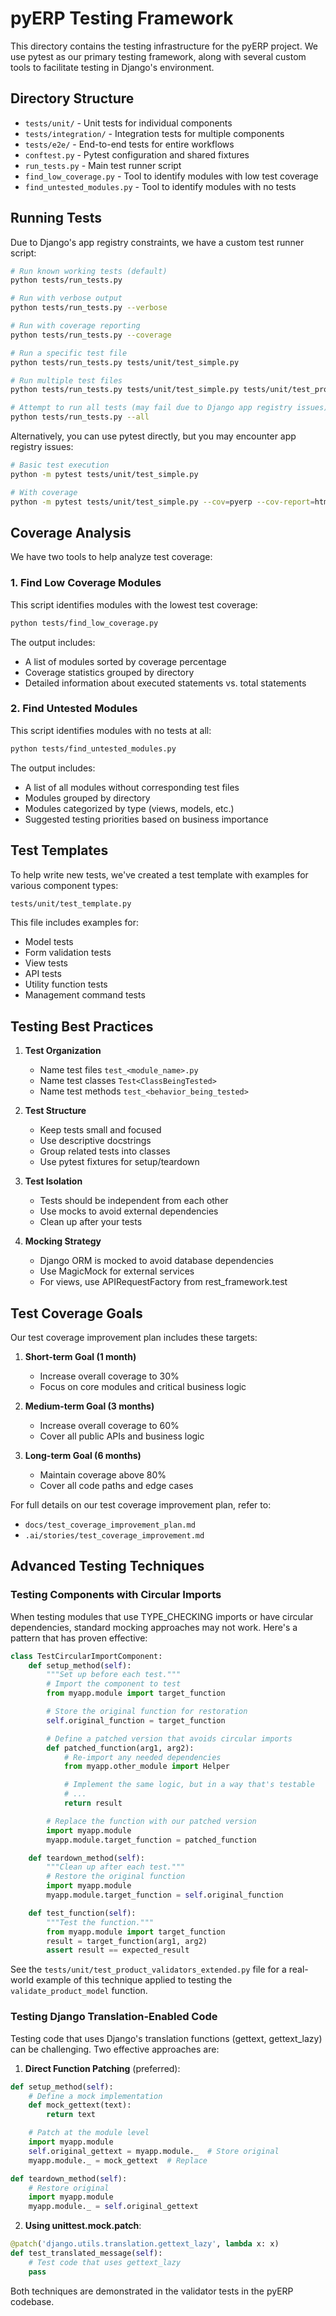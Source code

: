 # pyERP Testing Framework

This directory contains the testing infrastructure for the pyERP project. We use pytest as our primary testing framework, along with several custom tools to facilitate testing in Django's environment.

## Directory Structure

- `tests/unit/` - Unit tests for individual components
- `tests/integration/` - Integration tests for multiple components
- `tests/e2e/` - End-to-end tests for entire workflows
- `conftest.py` - Pytest configuration and shared fixtures
- `run_tests.py` - Main test runner script
- `find_low_coverage.py` - Tool to identify modules with low test coverage
- `find_untested_modules.py` - Tool to identify modules with no tests

## Running Tests

Due to Django's app registry constraints, we have a custom test runner script:

```bash
# Run known working tests (default)
python tests/run_tests.py

# Run with verbose output
python tests/run_tests.py --verbose

# Run with coverage reporting
python tests/run_tests.py --coverage

# Run a specific test file
python tests/run_tests.py tests/unit/test_simple.py

# Run multiple test files
python tests/run_tests.py tests/unit/test_simple.py tests/unit/test_product_command.py

# Attempt to run all tests (may fail due to Django app registry issues)
python tests/run_tests.py --all
```

Alternatively, you can use pytest directly, but you may encounter app registry issues:

```bash
# Basic test execution
python -m pytest tests/unit/test_simple.py

# With coverage
python -m pytest tests/unit/test_simple.py --cov=pyerp --cov-report=html
```

## Coverage Analysis

We have two tools to help analyze test coverage:

### 1. Find Low Coverage Modules

This script identifies modules with the lowest test coverage:

```bash
python tests/find_low_coverage.py
```

The output includes:
- A list of modules sorted by coverage percentage
- Coverage statistics grouped by directory
- Detailed information about executed statements vs. total statements

### 2. Find Untested Modules

This script identifies modules with no tests at all:

```bash
python tests/find_untested_modules.py
```

The output includes:
- A list of all modules without corresponding test files
- Modules grouped by directory
- Modules categorized by type (views, models, etc.)
- Suggested testing priorities based on business importance

## Test Templates

To help write new tests, we've created a test template with examples for various component types:

```bash
tests/unit/test_template.py
```

This file includes examples for:
- Model tests
- Form validation tests
- View tests
- API tests
- Utility function tests
- Management command tests

## Testing Best Practices

1. **Test Organization**
   - Name test files `test_<module_name>.py`
   - Name test classes `Test<ClassBeingTested>`
   - Name test methods `test_<behavior_being_tested>`

2. **Test Structure**
   - Keep tests small and focused
   - Use descriptive docstrings
   - Group related tests into classes
   - Use pytest fixtures for setup/teardown

3. **Test Isolation**
   - Tests should be independent from each other
   - Use mocks to avoid external dependencies
   - Clean up after your tests

4. **Mocking Strategy**
   - Django ORM is mocked to avoid database dependencies
   - Use MagicMock for external services
   - For views, use APIRequestFactory from rest_framework.test

## Test Coverage Goals

Our test coverage improvement plan includes these targets:

1. **Short-term Goal (1 month)**
   - Increase overall coverage to 30%
   - Focus on core modules and critical business logic

2. **Medium-term Goal (3 months)**
   - Increase overall coverage to 60%
   - Cover all public APIs and business logic

3. **Long-term Goal (6 months)**
   - Maintain coverage above 80%
   - Cover all code paths and edge cases

For full details on our test coverage improvement plan, refer to:
- `docs/test_coverage_improvement_plan.md`
- `.ai/stories/test_coverage_improvement.md`

## Advanced Testing Techniques

### Testing Components with Circular Imports

When testing modules that use TYPE_CHECKING imports or have circular dependencies, standard mocking approaches may not work. Here's a pattern that has proven effective:

```python
class TestCircularImportComponent:
    def setup_method(self):
        """Set up before each test."""
        # Import the component to test
        from myapp.module import target_function

        # Store the original function for restoration
        self.original_function = target_function

        # Define a patched version that avoids circular imports
        def patched_function(arg1, arg2):
            # Re-import any needed dependencies
            from myapp.other_module import Helper

            # Implement the same logic, but in a way that's testable
            # ...
            return result

        # Replace the function with our patched version
        import myapp.module
        myapp.module.target_function = patched_function

    def teardown_method(self):
        """Clean up after each test."""
        # Restore the original function
        import myapp.module
        myapp.module.target_function = self.original_function

    def test_function(self):
        """Test the function."""
        from myapp.module import target_function
        result = target_function(arg1, arg2)
        assert result == expected_result
```

See the `tests/unit/test_product_validators_extended.py` file for a real-world example of this technique applied to testing the `validate_product_model` function.

### Testing Django Translation-Enabled Code

Testing code that uses Django's translation functions (gettext, gettext_lazy) can be challenging. Two effective approaches are:

1. **Direct Function Patching** (preferred):
```python
def setup_method(self):
    # Define a mock implementation
    def mock_gettext(text):
        return text

    # Patch at the module level
    import myapp.module
    self.original_gettext = myapp.module._  # Store original
    myapp.module._ = mock_gettext  # Replace

def teardown_method(self):
    # Restore original
    import myapp.module
    myapp.module._ = self.original_gettext
```

2. **Using unittest.mock.patch**:
```python
@patch('django.utils.translation.gettext_lazy', lambda x: x)
def test_translated_message(self):
    # Test code that uses gettext_lazy
    pass
```

Both techniques are demonstrated in the validator tests in the pyERP codebase.
